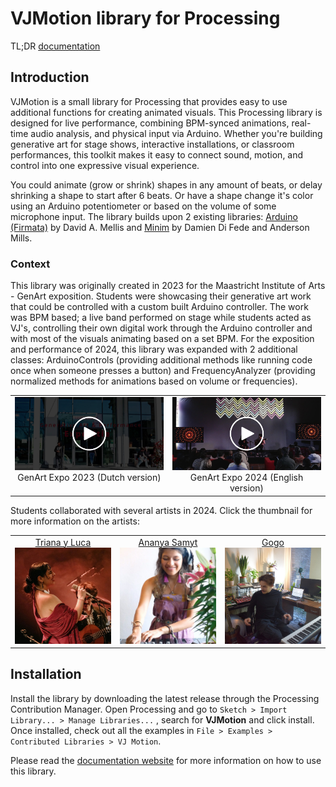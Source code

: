# VJMotion library for Processing

TL;DR [documentation](https://vincentsijben.github.io/vjmotion-processing/) 

## Introduction
VJMotion is a small library for Processing that provides easy to use additional functions for creating animated visuals. This Processing library is designed for live performance, combining BPM-synced animations, real-time audio analysis, and physical input via Arduino. Whether you're building generative art for stage shows, interactive installations, or classroom performances, this toolkit makes it easy to connect sound, motion, and control into one expressive visual experience. 

You could animate (grow or shrink) shapes in any amount of beats, or delay shrinking a shape to start after 6 beats. Or have a shape change it's color using an Arduino potentiometer or based on the volume of some microphone input.
The library builds upon 2 existing libraries: [Arduino (Firmata)](https://github.com/firmata/processing) by David A. Mellis and [Minim](https://code.compartmental.net/minim/) by Damien Di Fede and Anderson Mills.

### Context
This library was originally created in 2023 for the Maastricht Institute of Arts - GenArt exposition. Students were showcasing their generative art work that could be controlled with a custom built Arduino controller. The work was BPM based; a live band performed on stage while students acted as VJ's, controlling their own digital work through the Arduino controller and with most of the visuals animating based on a set BPM. For the exposition and performance of 2024, this library was expanded with 2 additional classes: ArduinoControls (providing additional methods like running code once when someone presses a button) and FrequencyAnalyzer (providing normalized methods for animations based on volume or frequencies).

<table width="100%">
  <tr>
    <td valign="top" align="center" width="50%"><a href="https://vimeo.com/911124908/735f46dc5b?share=copy"><img src="assets/thumbnail-video1.jpg" alt="Generative Art Exposition and Performance in Maastricht 2023" width="300"/></a><br>GenArt Expo 2023 (Dutch version)</td>
    <td valign="top" align="center" width="50%"><a href="https://vimeo.com/1013689471/da1bcb3048?share=copy"><img src="assets/thumbnail-video2.jpg" alt="Generative Art Exposition and Performance in Maastricht 2024" width="300"/></a><br>GenArt Expo 2024 (English version)</td>
  </tr>
 </table>

Students collaborated with several artists in 2024. Click the thumbnail for more information on the artists:

<table width="100%">
  <tr>
    <td valign="top" align="center" width="33%"><a href="https://vincentsijben.github.io/vjmotion-processing/triana-y-luca.html">Triana y Luca<br><img src="assets/artist-triana-y-luca.jpeg" width="100%" alt="Artist Triana y Luca" /></a></td>
    <td valign="top" align="center" width="33%"><a href="https://vincentsijben.github.io/vjmotion-processing/ananya-samyt.html">Ananya Samyt<br><img src="assets/artist-ananya-samyt.jpg" width="100%" alt="Artist Ananya Samyt" /></a></td>
    <td valign="top" align="center" width="33%"><a href="https://vincentsijben.github.io/vjmotion-processing/gogo.html">Gogo<br><img src="assets/artist-gogo.jpg" width="100%" alt="Artist Gogo" /></a></td>
  </tr>
 </table>


## Installation
Install the library by downloading the latest release through the Processing Contribution Manager. Open Processing and go to `Sketch > Import Library... > Manage Libraries...` , search for **VJMotion** and click install.
Once installed, check out all the examples in `File > Examples > Contributed Libraries > VJ Motion`.

Please read the [documentation website](https://vincentsijben.github.io/vjmotion-processing/) for more information on how to use this library.
